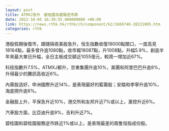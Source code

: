 ```yaml
---
layout: post
title: ATMXJ急升　碧桂園及碧服逆市跌
date: 2022-10-05 16:39:55.000000000 +08:00
link: https://news.rthk.hk/rthk/ch/component/k2/1669740-20221005.htm
categories: rthk
---
```


港股假期後復市，跟隨隔夜美股急升，恒生指數收復18000點關口，一度高見18164點，最多曾升逾1080點，收市報18087點，升1008點，升幅5.9%，創逾半年來最大單日升幅，全日主板成交額近1055億元，較周一增加近67%。

科技指數升7.5%，ATMXJ都升，京東集團升逾10%，美團和阿里巴巴升逾8%，升得最少的騰訊高收近6%。

內需股造好，申洲國際升近14%，是表現最好的藍籌股；安踏和李寧升逾10%，海底撈升逾8%。

金融股上升，平保急升近10%，港交所和友邦升近7%或以上，滙控升近6%。

汽車股方面，比亞迪升逾9%，吉利升近7%。

碧桂園和碧桂園服務逆市跌近1%或以上，是表現最差的兩隻恒指成份股。
